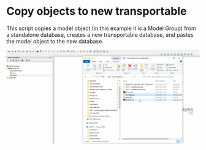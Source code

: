 # Copy objects to new transportable
This script copies a model object (in this example it is a Model Group) from a standalone database, creates a new transportable database, and pastes the model object to the new database.

![](gif001.gif)
